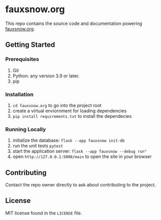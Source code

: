 # fauxsnow.org

This repo contains the source code and documentation powering [fauxsnow.org](https://fauxsnow.org/).

## Getting Started

### Prerequisites

1. Git
1. Python: any version 3.9 or later.
1. pip

### Installation

1. `cd fauxsnow.org` to go into the project root
1. create a virtual enviornment for loading dependencies
1. `pip install requirements.txt` to install the dependecies

### Running Locally

1. initialize the database: `flask --app fauxsnow init-db`
1. run the unit tests `pytest`
1. start the application server: `flask --app fauxsnow --debug run"`
1. open `http://127.0.0.1:5000/main` to open the site in your browser
## Contributing

Contact the repo owner directly to ask about contributing to the project.

## License

MIT license found in the `LICENSE` file.